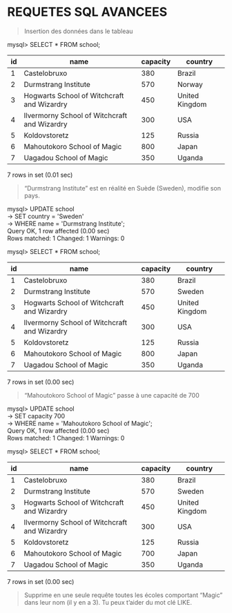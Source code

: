 # REQUETES SQL AVANCEES

> Insertion des données dans le tableau

mysql> SELECT * FROM school;

| id | name                                         | capacity | country        |
|----|----------------------------------------------|----------|----------------|
|  1 | Castelobruxo                                 |      380 | Brazil         |
|  2 | Durmstrang Institute                         |      570 | Norway         |
|  3 | Hogwarts School of Witchcraft and Wizardry   |      450 | United Kingdom |
|  4 | Ilvermorny School of Witchcraft and Wizardry |      300 | USA            |
|  5 | Koldovstoretz                                |      125 | Russia         |
|  6 | Mahoutokoro School of Magic                  |      800 | Japan          |
|  7 | Uagadou School of Magic                      |      350 | Uganda         |

7 rows in set (0.01 sec)

> “Durmstrang Institute” est en réalité en Suède (Sweden), modifie son pays.

mysql> UPDATE school  
    -> SET country = 'Sweden'  
    -> WHERE name = 'Durmstrang Institute';  
  Query OK, 1 row affected (0.00 sec)  
  Rows matched: 1  Changed: 1  Warnings: 0

mysql> SELECT * FROM school;

| id | name                                         | capacity | country        |
|----|----------------------------------------------|----------|----------------|
|  1 | Castelobruxo                                 |      380 | Brazil         |
|  2 | Durmstrang Institute                         |      570 | Sweden         |
|  3 | Hogwarts School of Witchcraft and Wizardry   |      450 | United Kingdom |
|  4 | Ilvermorny School of Witchcraft and Wizardry |      300 | USA            |
|  5 | Koldovstoretz                                |      125 | Russia         |
|  6 | Mahoutokoro School of Magic                  |      800 | Japan          |
|  7 | Uagadou School of Magic                      |      350 | Uganda         |

7 rows in set (0.00 sec)

> “Mahoutokoro School of Magic” passe à une capacité de 700

mysql> UPDATE school  
    -> SET capacity 700  
    -> WHERE name = 'Mahoutokoro School of Magic';  
  Query OK, 1 row affected (0.00 sec)  
  Rows matched: 1  Changed: 1  Warnings: 0

mysql> SELECT * FROM school;

| id | name                                         | capacity | country        |
|----|----------------------------------------------|----------|----------------|
|  1 | Castelobruxo                                 |      380 | Brazil         |
|  2 | Durmstrang Institute                         |      570 | Sweden         |
|  3 | Hogwarts School of Witchcraft and Wizardry   |      450 | United Kingdom |
|  4 | Ilvermorny School of Witchcraft and Wizardry |      300 | USA            |
|  5 | Koldovstoretz                                |      125 | Russia         |
|  6 | Mahoutokoro School of Magic                  |      700 | Japan          |
|  7 | Uagadou School of Magic                      |      350 | Uganda         |

7 rows in set (0.00 sec)

> Supprime en une seule requête toutes les écoles comportant “Magic” dans leur nom (il y en a 3). Tu peux t’aider du mot clé LIKE.

